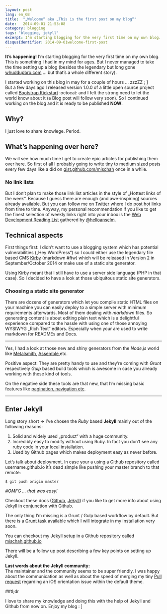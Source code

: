 ```yaml
---
layout: post
lang: en_GB
title:  "„Welcome“ aka „This is the first post on my blog“"
date:   2014-09-01 21:53:08
category: blogging
tags: "blogging, jekyll"
excerpt: I’m starting blogging for the very first time on my own blog. This is something I had in my mind for ages. But I never managed to take the time setting up a blog (besides the legendary but long gone whuddupbro.com … but that’s a whole different story).
disqusIdentifier: 2014-09-01welcome-first-post
---
```


**It’s happening!**
I’m starting blogging for the very first time on my own blog. This is something I had in my mind for ages. But I never managed to take the time setting up a blog (besides the legendary but long gone [whuddupbro.com](http://whuddupbro.com) … but that’s a whole different story).

I started working on this blog in may for a couple of hours … zzzZZ ; ]  
But a few days ago I released version 1.0.0 of a little open source project called [Bootstrap Kickstart](https://github.com/micromata/bootstrap-kickstart)  :octocat: and I felt the strong need to let the world know about it (a Blog post will follow very soon). So I continued working on the blog and it is ready to be published **NOW**.

## Why?
I just love to share knowlege. Period.

## What’s happening over here?
We will see how much time I get to create epic articles for publishing them over here. So first of all I probably going to write tiny to medium sized posts every few days like a did on [gist.github.com/mischah](https://gist.github.com/mischah) once in a while.

### No link lists
But I don’t plan to make those link list articles in the style of „Hottest links of the week“. Because I guess there are enough (and awe-inspiring) sources already available. But you can follow me on [Twitter](http://twitter.com/mkuehnel) where I do post hot links from time to time.
Anyway, my personal recommendation if you like to get the finest selection of weekly links right into your inbox is the [Web Development Reading List](http://wdrl.info/) gathered by [@helloanselm](http://helloanselm.com/).

## Technical aspects
First things first: I didn’t want to use a blogging system which has potential vulnerabilities („Hey WordPress“) so I could either use the legendary file based CMS [Kirby](http://getkirby.com/) (markdown #ftw) which will be released in Version 2 in September/October 2014 or make use of a static site generator.

Using Kirby meant that I still have to use a server side language (PHP in that case). So I decided to have a look at those ubiquitous static site generators.

### Choosing a static site generator
There are dozens of generators which let you compile static HTML files on your machine you can easily deploy to a simple server with minimum requirements afterwards. Most of them dealing with *markdown* files. So generating content is about editing plain text which is a delightful experience compared to the hassle with using one of those annoying WYSIWYG „Rich Text“ editors. Especially when your are used to write markdown for READMEs and Docs.

---

Yes, I had a look at those new and shiny generators from the *Node.js* world like [Metalsmith](http://www.metalsmith.io/), [Assemble ](http://assemble.io/) etc. 

Positive aspect: They are pretty handy to use and they’re coming with *Grunt* respectively *Gulp* based build tools which is awesome in case you already working with these kind of tools.

On the negative side these tools are that new, that I’m missing basic features like [pagination, navigation etc](http://assemble.io/plugins/#plugins-we-want).

---

## Enter Jekyll

Long story short → I’ve chosen the *Ruby* based **Jekyll** mainly out of the following reasons:

1.  Solid and widely used „product“ with a huge community.
1.  Incredibly easy to modify without using Ruby.  In fact  you don’t see any ruby code in your local installation.
1.  Used by Github pages which makes deployment easy as never before.

Let’s talk about deployment. In case your a using a Github repository called username.github.io it’s dead simple like pushing your master branch to that remote:

```bash
$ git push origin master
```

*#OMFG … that was easy!*

Checkout these docs ([Github](https://help.github.com/articles/using-jekyll-with-pages), [Jekyll](http://jekyllrb.com/docs/github-pages/)) if you like to get more info about using Jekyll in conjunction with Github.

The only thing I’m missing is a Grunt / Gulp based workflow by default. But there is a [Grunt task](https://github.com/dannygarcia/grunt-jekyll) available which I will integrate in my installation very soon.

You can checkout my Jekyll setup in a Github repository called [mischah.github.io](https://github.com/mischah/mischah.github.io)

There will be a follow up post describing a few key points on setting up Jekyll.

**Last words about the Jekyll community:**  
The maintainer and the community seems to be super friendly. I was happy about the communication as well as about the speed of merging my tiny [Pull request](https://github.com/jekyll/jekyll/pull/2862) regarding an iOS orientation issue within the default theme.

##tl;dr

I love to share my knowledge and doing this with the help of Jekyll and Github from now on. Enjoy my blog : ]





